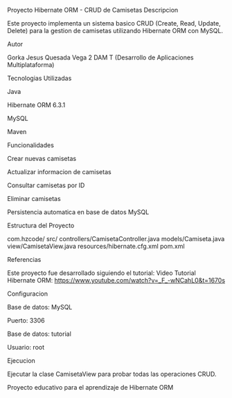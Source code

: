 Proyecto Hibernate ORM - CRUD de Camisetas
Descripcion

Este proyecto implementa un sistema basico CRUD (Create, Read, Update, Delete) para la gestion de camisetas utilizando Hibernate ORM con MySQL.

Autor

Gorka Jesus Quesada Vega
2 DAM T (Desarrollo de Aplicaciones Multiplataforma)

Tecnologias Utilizadas

Java

Hibernate ORM 6.3.1

MySQL

Maven

Funcionalidades

Crear nuevas camisetas

Actualizar informacion de camisetas

Consultar camisetas por ID

Eliminar camisetas

Persistencia automatica en base de datos MySQL

Estructura del Proyecto

com.hzcode/
src/
controllers/CamisetaController.java
models/Camiseta.java
view/CamisetaView.java
resources/hibernate.cfg.xml
pom.xml

Referencias

Este proyecto fue desarrollado siguiendo el tutorial:
Video Tutorial Hibernate ORM: https://www.youtube.com/watch?v=_F_-wNCahL0&t=1670s

Configuracion

Base de datos: MySQL

Puerto: 3306

Base de datos: tutorial

Usuario: root

Ejecucion

Ejecutar la clase CamisetaView para probar todas las operaciones CRUD.

Proyecto educativo para el aprendizaje de Hibernate ORM
